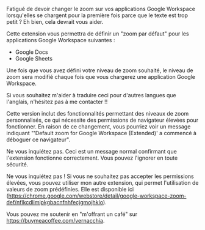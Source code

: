 Fatigué de devoir changer le zoom sur vos applications Google Workspace lorsqu'elles se chargent pour la première fois parce que le texte est trop petit ? Eh bien, cela devrait vous aider.

Cette extension vous permettra de définir un "zoom par défaut" pour les applications Google Workspace suivantes :

- Google Docs
- Google Sheets

Une fois que vous avez défini votre niveau de zoom souhaité, le niveau de zoom sera modifié chaque fois que vous chargerez une application Google Workspace.

Si vous souhaitez m'aider à traduire ceci pour d'autres langues que l'anglais, n'hésitez pas à me contacter !!

Cette version inclut des fonctionnalités permettant des niveaux de zoom personnalisés, ce qui nécessite des permissions de navigateur élevées pour fonctionner. En raison de ce changement, vous pourriez voir un message indiquant "'Default zoom for Google Workspace (Extended)' a commencé à déboguer ce navigateur".

Ne vous inquiétez pas. Ceci est un message normal confirmant que l'extension fonctionne correctement. Vous pouvez l'ignorer en toute sécurité.

Ne vous inquiétez pas ! Si vous ne souhaitez pas accepter les permissions élevées, vous pouvez utiliser mon autre extension, qui permet l'utilisation de valeurs de zoom prédéfinies. Elle est disponible ici (https://chrome.google.com/webstore/detail/google-workspace-zoom-def/nflkcdlimipkgbacnfnhfecjgmojhklo).

Vous pouvez me soutenir en "m'offrant un café" sur https://buymeacoffee.com/vernacchia.
